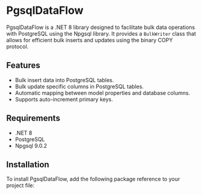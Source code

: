 # PgsqlDataFlow

PgsqlDataFlow is a .NET 8 library designed to facilitate bulk data operations with PostgreSQL using the Npgsql library. It provides a `BulkWriter` class that allows for efficient bulk inserts and updates using the binary COPY protocol.

## Features

- Bulk insert data into PostgreSQL tables.
- Bulk update specific columns in PostgreSQL tables.
- Automatic mapping between model properties and database columns.
- Supports auto-increment primary keys.

## Requirements

- .NET 8
- PostgreSQL
- Npgsql 9.0.2

## Installation

To install PgsqlDataFlow, add the following package reference to your project file: